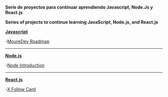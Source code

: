 **Serie de proyectos para continuar aprendiendo Javascript, Node.Js y React.js**

**Series of projects to continue learning JavaScript, Node.js, and React.js**


**[Javascript](https://github.com/MantraGitH/Projects/tree/main/Javascript)**

-[MoureDev Roadmap](https://github.com/MantraGitH/Projects/tree/main/Javascript/RoadMap-MoureDev)

---

**[Node.js](https://github.com/MantraGitH/Projects/tree/main/Node)**

-[Node Introduction](https://github.com/MantraGitH/Projects/tree/main/Node/1.Introduction)

---

**[React.js](https://github.com/MantraGitH/Projects/tree/main/React)**

-[X Follow Card](https://github.com/MantraGitH/react-x-follow-card)


